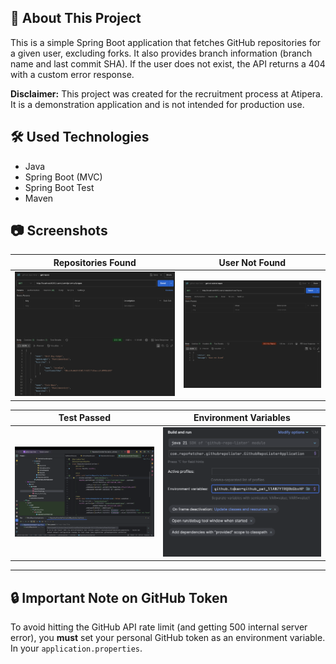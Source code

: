 ## :bookmark_tabs: About This Project

This is a simple Spring Boot application that fetches GitHub repositories for a given user, excluding forks. It also provides branch information (branch name and last commit SHA). If the user does not exist, the API returns a 404 with a custom error response.

**Disclaimer:** This project was created for the recruitment process at Atipera. It is a demonstration application and is not intended for production use.

## :hammer_and_wrench: Used Technologies

* Java
* Spring Boot (MVC)
* Spring Boot Test
* Maven

## :camera: Screenshots

Repositories Found           |  User Not Found
:----------------------------:|:-------------------------:
![Repositories Found](src/main/resources/static/images/repos_found.png) | ![User Not Found](src/main/resources/static/images/user_not_found.png)

Test Passed                  | Environment Variables
:----------------------------:|:-------------------------:
![Test Passed](src/main/resources/static/images/test_passed.png) | ![Environment Variables](src/main/resources/static/images/environment_variables.png)

---

## :lock: Important Note on GitHub Token

To avoid hitting the GitHub API rate limit (and getting 500 internal server error), you **must** set your personal GitHub token as an environment variable. In your `application.properties`.
